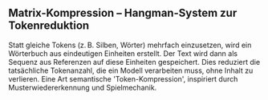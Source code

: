 ## Matrix-Kompression – Hangman-System zur Tokenreduktion

Statt gleiche Tokens (z. B. Silben, Wörter) mehrfach einzusetzen, wird ein Wörterbuch aus eindeutigen Einheiten erstellt. Der Text wird dann als Sequenz aus Referenzen auf diese Einheiten gespeichert. Dies reduziert die tatsächliche Tokenanzahl, die ein Modell verarbeiten muss, ohne Inhalt zu verlieren. Eine Art semantische 'Token-Kompression', inspiriert durch Musterwiedererkennung und Spielmechanik.